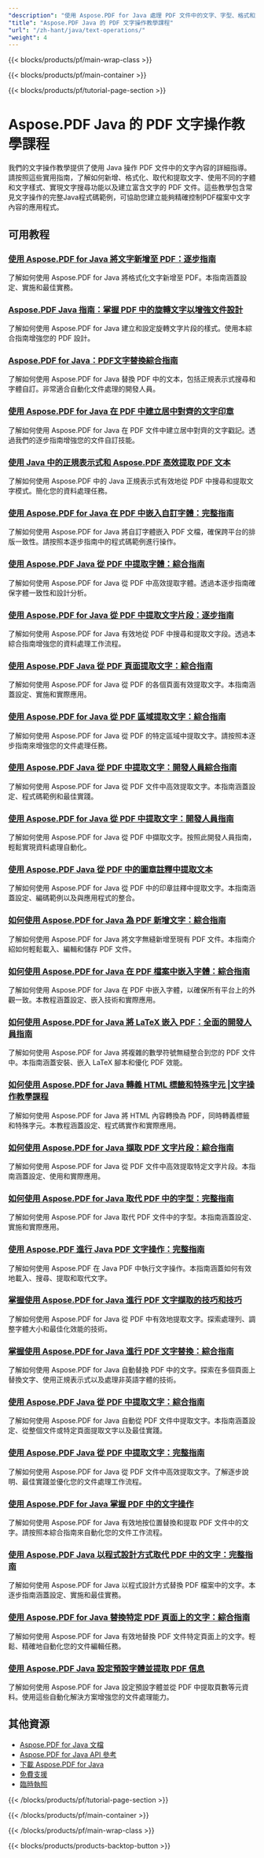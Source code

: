 ```yaml
---
"description": "使用 Aspose.PDF for Java 處理 PDF 文件中的文字、字型、格式和文字擷取的逐步教學。"
"title": "Aspose.PDF Java 的 PDF 文字操作教學課程"
"url": "/zh-hant/java/text-operations/"
"weight": 4
---
```


{{< blocks/products/pf/main-wrap-class >}}

{{< blocks/products/pf/main-container >}}

{{< blocks/products/pf/tutorial-page-section >}}
# Aspose.PDF Java 的 PDF 文字操作教學課程

我們的文字操作教學提供了使用 Java 操作 PDF 文件中的文字內容的詳細指導。請按照這些實用指南，了解如何新增、格式化、取代和提取文字、使用不同的字體和文字樣式、實現文字搜尋功能以及建立富含文字的 PDF 文件。這些教學包含常見文字操作的完整Java程式碼範例，可協助您建立能夠精確控制PDF檔案中文字內容的應用程式。

## 可用教程

### [使用 Aspose.PDF for Java 將文字新增至 PDF：逐步指南](./add-text-aspose-pdf-java/)
了解如何使用 Aspose.PDF for Java 將格式化文字新增至 PDF。本指南涵蓋設定、實施和最佳實務。

### [Aspose.PDF Java 指南：掌握 PDF 中的旋轉文字以增強文件設計](./aspose-pdf-java-rotated-text-guide/)
了解如何使用 Aspose.PDF for Java 建立和設定旋轉文字片段的樣式。使用本綜合指南增強您的 PDF 設計。

### [Aspose.PDF for Java：PDF文字替換綜合指南](./aspose-pdf-java-text-replacement-guide/)
了解如何使用 Aspose.PDF for Java 替換 PDF 中的文本，包括正規表示式搜尋和字體自訂。非常適合自動化文件處理的開發人員。

### [使用 Aspose.PDF for Java 在 PDF 中建立居中對齊的文字印章](./create-center-aligned-text-stamp-aspose-pdf-java/)
了解如何使用 Aspose.PDF for Java 在 PDF 文件中建立居中對齊的文字戳記。透過我們的逐步指南增強您的文件自訂技能。

### [使用 Java 中的正規表示式和 Aspose.PDF 高效提取 PDF 文本](./search-extract-text-pdfs-regex-aspose-pdf-java/)
了解如何使用 Aspose.PDF 中的 Java 正規表示式有效地從 PDF 中搜尋和提取文字模式。簡化您的資料處理任務。

### [使用 Aspose.PDF for Java 在 PDF 中嵌入自訂字體：完整指南](./embed-custom-fonts-aspose-pdf-java/)
了解如何使用 Aspose.PDF for Java 將自訂字體嵌入 PDF 文檔，確保跨平台的排版一致性。請按照本逐步指南中的程式碼範例進行操作。

### [使用 Aspose.PDF Java 從 PDF 中提取字體：綜合指南](./extract-fonts-aspose-pdf-java-guide/)
了解如何使用 Aspose.PDF for Java 從 PDF 中高效提取字體。透過本逐步指南確保字體一致性和設計分析。

### [使用 Aspose.PDF for Java 從 PDF 中提取文字片段：逐步指南](./aspose-pdf-java-extract-text-segments-guide/)
了解如何使用 Aspose.PDF for Java 有效地從 PDF 中搜尋和提取文字段。透過本綜合指南增強您的資料處理工作流程。

### [使用 Aspose.PDF Java 從 PDF 頁面提取文字：綜合指南](./aspose-pdf-java-extract-text-from-pages/)
了解如何使用 Aspose.PDF for Java 從 PDF 的各個頁面有效提取文字。本指南涵蓋設定、實施和實際應用。

### [使用 Aspose.PDF for Java 從 PDF 區域提取文字：綜合指南](./extract-text-region-aspose-pdf-java/)
了解如何使用 Aspose.PDF for Java 從 PDF 的特定區域中提取文字。請按照本逐步指南來增強您的文件處理任務。

### [使用 Aspose.PDF Java 從 PDF 中提取文字：開發人員綜合指南](./aspose-pdf-java-extract-text-pdfs/)
了解如何使用 Aspose.PDF for Java 從 PDF 文件中高效提取文字。本指南涵蓋設定、程式碼範例和最佳實踐。

### [使用 Aspose.PDF for Java 從 PDF 中提取文字：開發人員指南](./extract-text-from-pdfs-aspose-pdf-java/)
了解如何使用 Aspose.PDF for Java 從 PDF 中擷取文字。按照此開發人員指南，輕鬆實現資料處理自動化。

### [使用 Aspose.PDF Java 從 PDF 中的圖章註釋中提取文本](./extract-text-stamp-annotations-aspose-pdf-java/)
了解如何使用 Aspose.PDF for Java 從 PDF 中的印章註釋中提取文字。本指南涵蓋設定、編碼範例以及與應用程式的整合。

### [如何使用 Aspose.PDF for Java 為 PDF 新增文字：綜合指南](./aspose-pdf-java-add-text-to-pdf/)
了解如何使用 Aspose.PDF for Java 將文字無縫新增至現有 PDF 文件。本指南介紹如何輕鬆載入、編輯和儲存 PDF 文件。

### [如何使用 Aspose.PDF for Java 在 PDF 檔案中嵌入字體：綜合指南](./embed-fonts-pdf-aspose-java-tutorial/)
了解如何使用 Aspose.PDF for Java 在 PDF 中嵌入字體，以確保所有平台上的外觀一致。本教程涵蓋設定、嵌入技術和實際應用。

### [如何使用 Aspose.PDF for Java 將 LaTeX 嵌入 PDF：全面的開發人員指南](./embed-latex-in-pdfs-aspose-pdf-java/)
了解如何使用 Aspose.PDF for Java 將複雜的數學符號無縫整合到您的 PDF 文件中。本指南涵蓋安裝、嵌入 LaTeX 腳本和優化 PDF 效能。

### [如何使用 Aspose.PDF for Java 轉義 HTML 標籤和特殊字元 |文字操作教學課程](./escape-html-tags-aspose-pdf-java/)
了解如何使用 Aspose.PDF for Java 將 HTML 內容轉換為 PDF，同時轉義標籤和特殊字元。本教程涵蓋設定、程式碼實作和實際應用。

### [如何使用 Aspose.PDF for Java 擷取 PDF 文字片段：綜合指南](./extract-pdf-text-fragments-aspose-java/)
了解如何使用 Aspose.PDF for Java 從 PDF 文件中高效提取特定文字片段。本指南涵蓋設定、使用和實際應用。

### [如何使用 Aspose.PDF for Java 取代 PDF 中的字型：完整指南](./master-font-replacement-aspose-pdf-java/)
了解如何使用 Aspose.PDF for Java 取代 PDF 文件中的字型。本指南涵蓋設定、實施和實際應用。

### [使用 Aspose.PDF 進行 Java PDF 文字操作：完整指南](./java-aspose-pdf-text-manipulation/)
了解如何使用 Aspose.PDF 在 Java PDF 中執行文字操作。本指南涵蓋如何有效地載入、搜尋、提取和取代文字。

### [掌握使用 Aspose.PDF for Java 進行 PDF 文字擷取的技巧和技巧](./mastering-pdf-text-extraction-aspose-java/)
了解如何使用 Aspose.PDF for Java 從 PDF 中有效地提取文字。探索處理列、調整字體大小和最佳化效能的技術。

### [掌握使用 Aspose.PDF for Java 進行 PDF 文字替換：綜合指南](./mastering-aspose-pdf-java-text-replacement/)
了解如何使用 Aspose.PDF for Java 自動替換 PDF 中的文字。探索在多個頁面上替換文字、使用正規表示式以及處理非英語字體的技術。

### [使用 Aspose.PDF Java 從 PDF 中提取文字：綜合指南](./aspose-pdf-java-text-extraction-guide/)
了解如何使用 Aspose.PDF for Java 自動從 PDF 文件中提取文字。本指南涵蓋設定、從整個文件或特定頁面提取文字以及最佳實踐。

### [使用 Aspose.PDF Java 從 PDF 中提取文字：完整指南](./master-text-extraction-aspose-pdf-java/)
了解如何使用 Aspose.PDF for Java 從 PDF 文件中高效提取文字。了解逐步說明、最佳實踐並優化您的文件處理工作流程。

### [使用 Aspose.PDF for Java 掌握 PDF 中的文字操作](./master-text-manipulation-aspose-pdf-java/)
了解如何使用 Aspose.PDF for Java 有效地按位置替換和提取 PDF 文件中的文字。請按照本綜合指南來自動化您的文件工作流程。

### [使用 Aspose.PDF Java 以程式設計方式取代 PDF 中的文字：完整指南](./replace-text-aspose-pdf-java-guide/)
了解如何使用 Aspose.PDF for Java 以程式設計方式替換 PDF 檔案中的文字。本逐步指南涵蓋設定、實施和最佳實務。

### [使用 Aspose.PDF for Java 替換特定 PDF 頁面上的文字：綜合指南](./replace-text-page-specific-aspose-pdf-java/)
了解如何使用 Aspose.PDF for Java 有效地替換 PDF 文件特定頁面上的文字。輕鬆、精確地自動化您的文件編輯任務。

### [使用 Aspose.PDF Java 設定預設字體並提取 PDF 信息](./set-default-font-extract-info-aspose-pdf-java/)
了解如何使用 Aspose.PDF for Java 設定預設字體並從 PDF 中提取頁數等元資料。使用這些自動化解決方案增強您的文件處理能力。

## 其他資源

- [Aspose.PDF for Java 文檔](https://docs.aspose.com/pdf/java/)
- [Aspose.PDF for Java API 參考](https://reference.aspose.com/pdf/java/)
- [下載 Aspose.PDF for Java](https://releases.aspose.com/pdf/java/)
- [免費支援](https://forum.aspose.com/)
- [臨時執照](https://purchase.aspose.com/temporary-license/)

{{< /blocks/products/pf/tutorial-page-section >}}

{{< /blocks/products/pf/main-container >}}

{{< /blocks/products/pf/main-wrap-class >}}

{{< blocks/products/products-backtop-button >}}